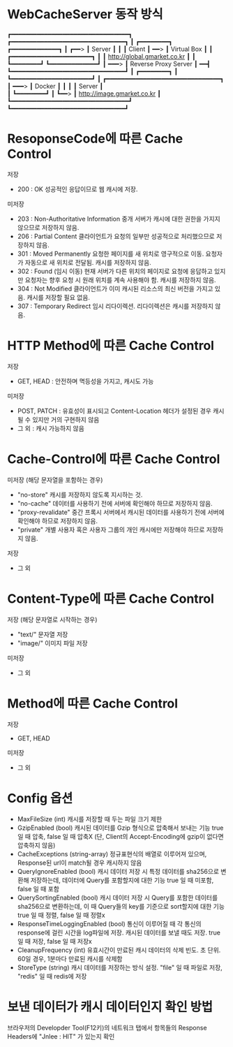 
# WebCacheServer 동작 방식
                                                                    
┏━━━━━━━━━━━━━━━━━━━━━━━━━━━━━━━━┓                                      ┏━━━━━━━━━━━━━━━━━━━━━━━━━━━━━━━┓
┃ ┏━━━━━━━━┓     ┏━━━━━━━━━━━━━┓ ┃                                 ┏━━> ┃             Server            ┃
┃ ┃ Client ┃ ━━> ┃ Virtual Box ┃ ┃      ┏━━━━━━━━━━━━━━━━━━━━━━┓   ┃    ┃  http://global.gmarket.co.kr  ┃
┃ ┗━━━━━━━━┛     ┗━━━━━━━━━━━━━┛ ┃ ━━━> ┃ Reverse Proxy Server ┃ ━━┫    ┗━━━━━━━━━━━━━━━━━━━━━━━━━━━━━━━┛
┃            ┏━━━━━━━━┓          ┃      ┗━━━━━━━━━━━━━━━━━━━━━━┛   ┃    ┏━━━━━━━━━━━━━━━━━━━━━━━━━━━━━━━┓
┃       ━━━> ┃ Docker ┃          ┃                                 ┃    ┃             Server            ┃    
┃            ┗━━━━━━━━┛          ┃                                 ┗━━> ┃   http://image.gmarket.co.kr  ┃
┗━━━━━━━━━━━━━━━━━━━━━━━━━━━━━━━━┛                                      ┗━━━━━━━━━━━━━━━━━━━━━━━━━━━━━━━┛
                                                                                               




# ResoponseCode에 따른 Cache Control

저장
- 200 : OK
    성공적인 응답이므로 웹 캐시에 저장.

미저장
- 203 : Non-Authoritative Information
    중개 서버가 캐시에 대한 권한을 가지지 않으므로 저장하지 않음.
- 206 : Partial Content
    클라이언트가 요청의 일부만 성공적으로 처리했으므로 저장하지 않음.
- 301 : Moved Permanently
    요청한 페이지를 새 위치로 영구적으로 이동. 요청자가 자동으로 새 위치로 전달됨. 캐시를 저장하지 않음.
- 302 : Found (임시 이동)
    현재 서버가 다른 위치의 페이지로 요청에 응답하고 있지만 요청자는 향후 요청 시 원래 위치를 계속 사용해야 함. 캐시를 저장하지 않음.
- 304 : Not Modified
    클라이언트가 이미 캐시된 리소스의 최신 버전을 가지고 있음. 캐시를 저장할 필요 없음.
- 307 : Temporary Redirect
    임시 리다이렉션. 리다이렉션은 캐시를 저장하지 않음.
    



# HTTP Method에 따른 Cache Control

저장
- GET, HEAD : 안전하며 멱등성을 가지고, 캐시도 가능

미저장
- POST, PATCH : 유효성이 표시되고 Content-Location 헤더가 설정된 경우 캐시될 수 있지만 거의 구현하지 않음
- 그 외 : 캐시 가능하지 않음




# Cache-Control에 따른 Cache Control

미저장 (해당 문자열을 포함하는 경우)
- "no-store"
    캐시를 저장하지 않도록 지시하는 것.
- "no-cache"
    데이터를 사용하기 전에 서버에 확인해야 하므로 저장하지 않음.
- "proxy-revalidate"
    중간 프록시 서버에서 캐시된 데이터를 사용하기 전에 서버에 확인해야 하므로 저장하지 않음.
- "private"
    개별 사용자 혹은 사용자 그룹의 개인 캐시에만 저장해야 하므로 저장하지 않음.

저장
- 그 외




# Content-Type에 따른 Cache Control

저장 (해당 문자열로 시작하는 경우)
- "text/"
    문자열 저장
- "image/"
    이미지 파일 저장

미저장
- 그 외




# Method에 따른 Cache Control

저장
- GET, HEAD

미저장
- 그 외




# Config 옵션

- MaxFileSize (int)
    캐시를 저장할 때 두는 파일 크기 제한
- GzipEnabled (bool)
    캐시된 데이터를 Gzip 형식으로 압축해서 보내는 기능
    true 일 때 압축, false 일 때 압축X
    (단, Client의 Accept-Encoding에 gzip이 없다면 압축하지 않음)
- CacheExceptions (string-array)
    정규표현식의 배열로 이루어져 있으며, Response된 url이 match될 경우 캐시하지 않음
- QueryIgnoreEnabled (bool)
    캐시 데이터 저장 시 특정 데이터를 sha256으로 변환해 저장하는데, 데이터에 Query를 포함할지에 대한 기능
    true 일 때 미포함, false 일 때 포함
- QuerySortingEnabled (bool)
    캐시 데이터 저장 시 Query를 포함한 데이터를 sha256으로 변환하는데, 이 때 Query들의 key를 기준으로 sort할지에 대한 기능
    true 일 때 정렬, false 일 때 정렬x
- ResponseTimeLoggingEnabled (bool)
    통신이 이루어질 때 각 통신의 response에 걸린 시간을 log파일에 저장. 캐시된 데이터를 보낼 때도 저장.
    true 일 때 저장, false 일 때 저장x
- CleanupFrequency (int)
    유효시간이 만료된 캐시 데이터의 삭제 빈도. 초 단위.
    60일 경우, 1분마다 만료된 캐시를 삭제함
- StoreType (string)
    캐시 데이터를 저장하는 방식 설정.
    "file" 일 때 파일로 저장, "redis" 일 때 redis에 저장




# 보낸 데이터가 캐시 데이터인지 확인 방법

브라우저의 Developder Tool(F12키)의 네트워크 탭에서 항목들의 Response Headers에 "Jnlee : HIT" 가 있는지 확인

